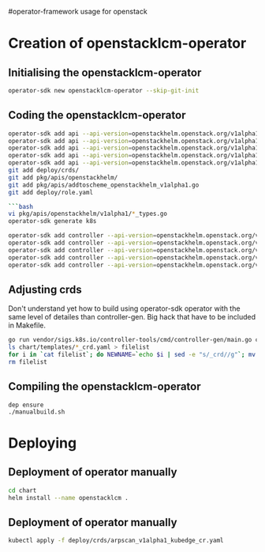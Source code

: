 #operator-framework usage for openstack

# Creation of openstacklcm-operator

## Initialising the openstacklcm-operator

```bash
operator-sdk new openstacklcm-operator --skip-git-init
```

## Coding the openstacklcm-operator

```bash
operator-sdk add api --api-version=openstackhelm.openstack.org/v1alpha1 --kind=OpenstackBackup
operator-sdk add api --api-version=openstackhelm.openstack.org/v1alpha1 --kind=OpenstackRestore
operator-sdk add api --api-version=openstackhelm.openstack.org/v1alpha1 --kind=OpenstackUpgrade
operator-sdk add api --api-version=openstackhelm.openstack.org/v1alpha1 --kind=OpenstackRollback
operator-sdk add api --api-version=openstackhelm.openstack.org/v1alpha1 --kind=OpenstackDeployment
git add deploy/crds/
git add pkg/apis/openstackhelm/
git add pkg/apis/addtoscheme_openstackhelm_v1alpha1.go 
git add deploy/role.yaml 

```bash
vi pkg/apis/openstackhelm/v1alpha1/*_types.go 
operator-sdk generate k8s
```

```bash
operator-sdk add controller --api-version=openstackhelm.openstack.org/v1alpha1 --kind=OpenstackBackup
operator-sdk add controller --api-version=openstackhelm.openstack.org/v1alpha1 --kind=OpenstackRestore
operator-sdk add controller --api-version=openstackhelm.openstack.org/v1alpha1 --kind=OpenstackUpgrade
operator-sdk add controller --api-version=openstackhelm.openstack.org/v1alpha1 --kind=OpenstackRollback
operator-sdk add controller --api-version=openstackhelm.openstack.org/v1alpha1 --kind=OpenstackDeployment
```
## Adjusting crds

Don't understand yet how to build using operator-sdk operator with the same level of detailes than
controller-gen. Big hack that have to be included in Makefile.

```bash
go run vendor/sigs.k8s.io/controller-tools/cmd/controller-gen/main.go crd --output-dir ./deploy/crds/
ls chart/templates/*_crd.yaml > filelist
for i in `cat filelist`; do NEWNAME=`echo $i | sed -e "s/_crd//g"`; mv $NEWNAME $i; done
rm filelist
```

## Compiling the openstacklcm-operator

```
dep ensure
./manualbuild.sh
```

# Deploying

## Deployment of operator manually

```bash
cd chart
helm install --name openstacklcm .
```

## Deployment of operator manually

```bash
kubectl apply -f deploy/crds/arpscan_v1alpha1_kubedge_cr.yaml
```


